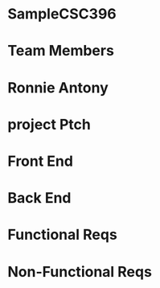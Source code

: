 # SampleCSC396
# Team Members
# Ronnie Antony
# project Ptch
# Front End
# Back End
# Functional Reqs
# Non-Functional Reqs

